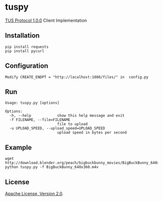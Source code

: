 # tuspy

[TUS Protocol 1.0.0](https://github.com/tus/tus-resumable-upload-protocol/blob/1.0/protocol.md) Client Implementation

## Installation
```
pip install requests
pip install pycurl
```

## Configuration
```
Modify CREATE_ENDPT = "http://localhost:1080/files/" in  config.py
```

## Run

```
Usage: tuspy.py [options]

Options:
  -h, --help            show this help message and exit
  -f FILENAME, --file=FILENAME
                        file to upload
  -u UPLOAD_SPEED, --upload_speed=UPLOAD_SPEED
                        upload speed in bytes per second
```

## Example
```
wget http://download.blender.org/peach/bigbuckbunny_movies/BigBuckBunny_640x360.m4v
python tuspy.py -f BigBuckBunny_640x360.m4v
```

## License
[Apache License, Version 2.0](http://www.apache.org/licenses/LICENSE-2.0).

